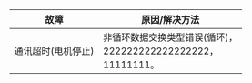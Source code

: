 | 故障 | 原因/解决方法 |
|------|----------------|
| 通讯超时(电机停止) | 非循环数据交换类型错误(循环)，<br>222222222222222222，<br>11111111。 |
